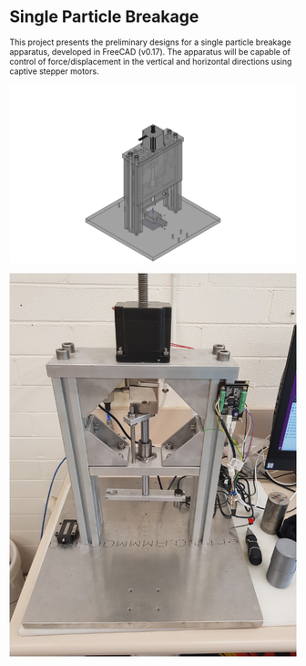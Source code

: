 # Single Particle Breakage
This project presents the preliminary designs for a single particle breakage apparatus, developed in FreeCAD (v0.17). The apparatus will be capable of control of force/displacement in the vertical and horizontal directions using captive stepper motors.  



![Alt text](Apparatus.jpg "Apparatus.jpg")


![Alt text](Photos/20180404_113740.jpg "Photos/20180404_113740.jpg")


